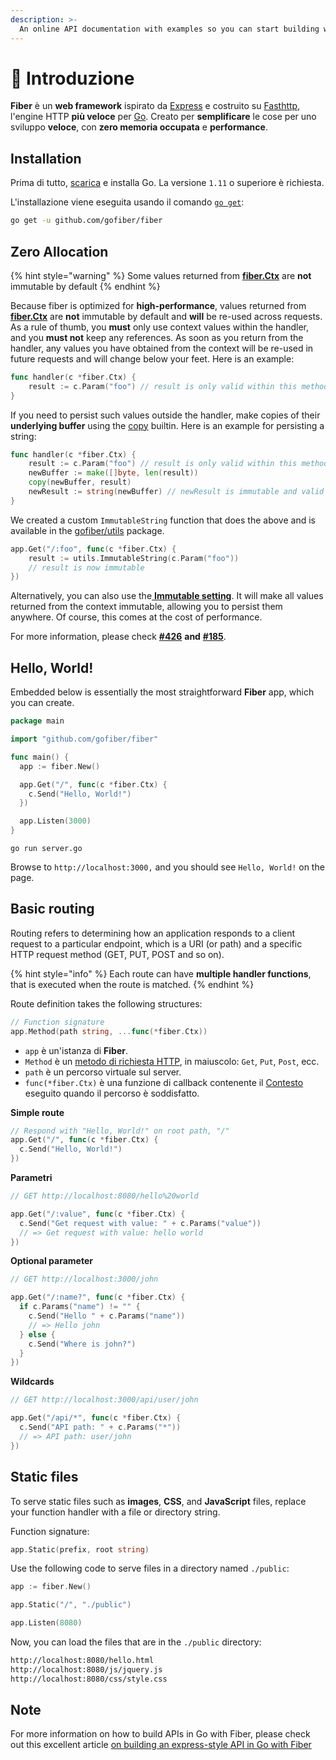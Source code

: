 ```yaml
---
description: >-
  An online API documentation with examples so you can start building web apps with Fiber right away!
---
```


# 📖 Introduzione

**Fiber** è un **web framework** ispirato da [Express](https://github.com/expressjs/express) e costruito su [Fasthttp](https://github.com/valyala/fasthttp), l'engine HTTP **più veloce** per [Go](https://golang.org/doc/). Creato per **semplificare** le cose per uno sviluppo **veloce**, con **zero memoria occupata** e **performance**.

## Installation

Prima di tutto, [scarica](https://golang.org/dl/) e installa Go. La versione `1.11` o superiore è richiesta.

L'installazione viene eseguita usando il comando [`go get`](https://golang.org/cmd/go/#hdr-Add_dependencies_to_current_module_and_install_them):

```bash
go get -u github.com/gofiber/fiber
```

## Zero Allocation

{% hint style="warning" %}
Some values returned from [**fiber.Ctx**](api/ctx.md) are **not** immutable by default
{% endhint %}

Because fiber is optimized for **high-performance**, values returned from [**fiber.Ctx**](api/ctx.md) are **not** immutable by default and **will** be re-used across requests. As a rule of thumb, you **must** only use context values within the handler, and you **must not** keep any references. As soon as you return from the handler, any values you have obtained from the context will be re-used in future requests and will change below your feet. Here is an example:

```go
func handler(c *fiber.Ctx) {
    result := c.Param("foo") // result is only valid within this method
}
```

If you need to persist such values outside the handler, make copies of their **underlying buffer** using the [copy](https://golang.org/pkg/builtin/#copy) builtin. Here is an example for persisting a string:

```go
func handler(c *fiber.Ctx) {
    result := c.Param("foo") // result is only valid within this method
    newBuffer := make([]byte, len(result))
    copy(newBuffer, result)
    newResult := string(newBuffer) // newResult is immutable and valid forever
}
```

We created a custom `ImmutableString` function that does the above and is available in the [gofiber/utils](https://github.com/gofiber/utils) package.

```go
app.Get("/:foo", func(c *fiber.Ctx) {
    result := utils.ImmutableString(c.Param("foo")) 
    // result is now immutable
})
```

Alternatively, you can also use the[ **Immutable setting**](api/app.md#settings). It will make all values returned from the context immutable, allowing you to persist them anywhere. Of course, this comes at the cost of performance.

For more information, please check [**\#426**](https://github.com/gofiber/fiber/issues/426) **and** [**\#185**](https://github.com/gofiber/fiber/issues/185).

## Hello, World!

Embedded below is essentially the most straightforward **Fiber** app, which you can create.

```go
package main

import "github.com/gofiber/fiber"

func main() {
  app := fiber.New()

  app.Get("/", func(c *fiber.Ctx) {
    c.Send("Hello, World!")
  })

  app.Listen(3000)
}
```

```text
go run server.go
```

Browse to `http://localhost:3000,` and you should see `Hello, World!` on the page.

## Basic routing

Routing refers to determining how an application responds to a client request to a particular endpoint, which is a URI \(or path\) and a specific HTTP request method \(GET, PUT, POST and so on\).

{% hint style="info" %}
Each route can have **multiple handler functions**, that is executed when the route is matched.
{% endhint %}

Route definition takes the following structures:

```go
// Function signature
app.Method(path string, ...func(*fiber.Ctx))
```

* `app` è un'istanza di **Fiber**.
* `Method` è un [metodo di richiesta HTTP](https://fiber.wiki/application#methods), in maiuscolo: `Get`, `Put`, `Post`, ecc.
* `path` è un percorso virtuale sul server.
* `func(*fiber.Ctx)` è una funzione di callback contenente il [Contesto](https://fiber.wiki/context) eseguito quando il percorso è soddisfatto.

**Simple route**

```go
// Respond with "Hello, World!" on root path, "/"
app.Get("/", func(c *fiber.Ctx) {
  c.Send("Hello, World!")
})
```

**Parametri**

```go
// GET http://localhost:8080/hello%20world

app.Get("/:value", func(c *fiber.Ctx) {
  c.Send("Get request with value: " + c.Params("value"))
  // => Get request with value: hello world
})
```

**Optional parameter**

```go
// GET http://localhost:3000/john

app.Get("/:name?", func(c *fiber.Ctx) {
  if c.Params("name") != "" {
    c.Send("Hello " + c.Params("name"))
    // => Hello john
  } else {
    c.Send("Where is john?")
  }
})
```

**Wildcards**

```go
// GET http://localhost:3000/api/user/john

app.Get("/api/*", func(c *fiber.Ctx) {
  c.Send("API path: " + c.Params("*"))
  // => API path: user/john
})
```

## Static files

To serve static files such as **images**, **CSS**, and **JavaScript** files, replace your function handler with a file or directory string.

Function signature:

```go
app.Static(prefix, root string)
```

Use the following code to serve files in a directory named `./public`:

```go
app := fiber.New()

app.Static("/", "./public") 

app.Listen(8080)
```

Now, you can load the files that are in the `./public` directory:

```bash
http://localhost:8080/hello.html
http://localhost:8080/js/jquery.js
http://localhost:8080/css/style.css
```

## Note

For more information on how to build APIs in Go with Fiber, please check out this excellent article [on building an express-style API in Go with Fiber](https://blog.logrocket.com/express-style-api-go-fiber/)

